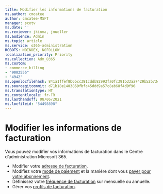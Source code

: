 ```yaml
---
title: Modifier les informations de facturation
ms.author: cmcatee
author: cmcatee-MSFT
manager: scotv
ms.date: ''
ms.reviewer: jkinma, jmueller
ms.audience: Admin
ms.topic: article
ms.service: o365-administration
ROBOTS: NOINDEX, NOFOLLOW
localization_priority: Priority
ms.collection: Adm_O365
ms.custom:
- commerce_billing
- "9002555"
- "4942"
ms.openlocfilehash: 841a1ffef8b6bcc381cddb82993fa0fc391b33aa7429b52b73cd0c0da3b879f7
ms.sourcegitcommit: d71b18e1403859fbfc45ddd9a57c8ab68f4d9f96
ms.translationtype: HT
ms.contentlocale: fr-FR
ms.lasthandoff: 08/06/2021
ms.locfileid: "54498898"
---
```

# <a name="change-billing-information"></a>Modifier les informations de facturation

Vous pouvez modifier vos informations de facturation dans le Centre d’administration Microsoft 365. 

- Modifier votre [adresse de facturation](/microsoft-365/commerce/billing-and-payments/change-your-billing-addresses).
- Modifiez votre [mode de paiement](/microsoft-365/commerce/billing-and-payments/manage-payment-methods) et la manière dont vous [payer pour votre abonnement](/microsoft-365/commerce/billing-and-payments/pay-for-your-subscription).
- Définissez votre [fréquence de facturation](/microsoft-365/commerce/billing-and-payments/change-payment-frequency) sur mensuelle ou annuelle.
- Gérer vos [profils de facturation](/microsoft-365/commerce/billing-and-payments/manage-billing-profiles).
